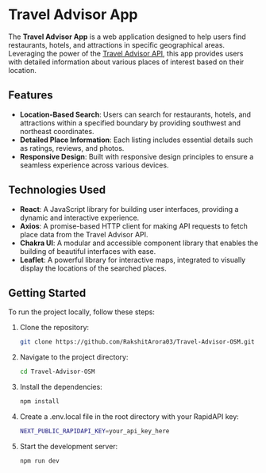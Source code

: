 # Travel Advisor App

The **Travel Advisor App** is a web application designed to help users find restaurants, hotels, and attractions in specific geographical areas. Leveraging the power of the [Travel Advisor API](https://rapidapi.com/apidojo/api/travel-advisor), this app provides users with detailed information about various places of interest based on their location.

## Features

- **Location-Based Search**: Users can search for restaurants, hotels, and attractions within a specified boundary by providing southwest and northeast coordinates.
- **Detailed Place Information**: Each listing includes essential details such as ratings, reviews, and photos.
- **Responsive Design**: Built with responsive design principles to ensure a seamless experience across various devices.

## Technologies Used

- **React**: A JavaScript library for building user interfaces, providing a dynamic and interactive experience.
- **Axios**: A promise-based HTTP client for making API requests to fetch place data from the Travel Advisor API.
- **Chakra UI**: A modular and accessible component library that enables the building of beautiful interfaces with ease.
- **Leaflet**: A powerful library for interactive maps, integrated to visually display the locations of the searched places.

## Getting Started

To run the project locally, follow these steps:

1. Clone the repository:
   ```bash
   git clone https://github.com/RakshitArora03/Travel-Advisor-OSM.git

2. Navigate to the project directory:
   ```bash
   cd Travel-Advisor-OSM

3. Install the dependencies:
   ```bash
   npm install

4. Create a .env.local file in the root directory with your RapidAPI key:
   ```bash
   NEXT_PUBLIC_RAPIDAPI_KEY=your_api_key_here

5. Start the development server:
   ```bash
   npm run dev



